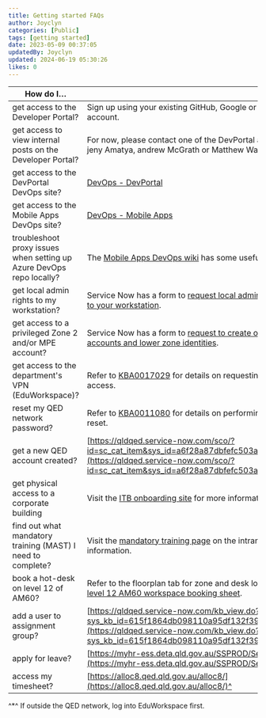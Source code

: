 ```yaml
---
title: Getting started FAQs
author: Joyclyn
categories: [Public]
tags: [getting started]
date: 2023-05-09 00:37:05 
updatedBy: Joyclyn
updated: 2024-06-19 05:30:26 
likes: 0
---
```


| **How do I…** |  |
| --------- | --- |
| get access to the Developer Portal? | Sign up using your existing GitHub, Google or Microsoft account. |
| get access to view internal posts on the Developer Portal? | For now, please contact one of the DevPortal admins directly: jeny Amatya, andrew McGrath or Matthew Warwick. |
| get access to the DevPortal DevOps site? | [DevOps - DevPortal](https://dev.azure.com/qed-qld-gov-au/Developer%20Portal) |
| get access to the Mobile Apps DevOps site? | [DevOps - Mobile Apps](https://dev.azure.com/qed-qld-gov-au/Mobile%20Apps) |
| troubleshoot proxy issues when setting up Azure DevOps repo locally? | The [Mobile Apps DevOps wiki](https://dev.azure.com/qed-qld-gov-au/Mobile%20Apps/_wiki/wikis/Mobile-Apps.wiki/631/Working-with-DevOps-Repositories) has some useful tips.  |
| get local admin rights to my workstation? | Service Now has a form to [request local administrator privileges to your workstation](https://qldqed.service-now.com/sco?id=sc_cat_item&sys_id=08133b187040c2000fb248e5461cf5a7). |
| get access to a privileged Zone 2 and/or MPE account? | <span style="mso-fareast-language:EN-AU">Service Now has a form to </span>[<span style="mso-fareast-language:EN-AU">request to create or modify test accounts and lower zone identities</span>](https://qldqed.service-now.com/sco?id=sc_cat_item&sys_id=46f4bc34dbea0454606552e3449619f7)<span style="mso-fareast-language:EN-AU">.</span> |
| get access to the department's VPN (EduWorkspace)? | Refer to [KBA0017029](https://qldqed.service-now.com/sco?id=kb_article_view&sys_kb_id=f112376e1b929d1435db9757b04bcbcc) for details on requesting corporate VPN access. |
| reset my QED network password? | Refer to [KBA0011080](https://qldqed.service-now.com/sco/?id=kb_article&sys_id=211b792d1b9ca114d161635a274bcb84) for details on performing a password reset. |
| get a new QED account created? | [https://qldqed.service-now.com/sco/?id=sc_cat_item&sys_id=a6f28a87dbfefc503a550aa1f39619f1](https://qldqed.service-now.com/sco/?id=sc_cat_item&sys_id=a6f28a87dbfefc503a550aa1f39619f1) |
| get physical access to a corporate building | Visit the [ITB onboarding site](https://qeducorp.sharepoint.com/sites/ITB-Your-ITB-onboarding/SitePages/Building-access.aspx) for more information. |
| find out what mandatory training (MAST) I need to complete? | Visit the [mandatory training page](https://intranet.qed.qld.gov.au/about/PrioritiesandInitiatives/mandatorytraining/Pages/mandatory-all-staff-training-program.aspx) on the intranet for more information. |
| book a hot-desk on level 12 of AM60? | Refer to the floorplan tab for zone and desk locations of the [level 12 AM60 workspace booking sheet](https://qeducorp.sharepoint.com/:x:/r/sites/ApplicationDevelopment/_layouts/15/Doc.aspx?sourcedoc=%7BD61FC9D9-8276-4BB8-BC6F-D2B96583630F%7D&file=AM60%20Level%2012%20-%20Workspace%20Booking%20Sheet.xlsx&action=default&mobileredirect=true&cid=0dd2d314-6bd4-4f8a-a0b8-a5b17bb42389). |
| add a user to assignment group? | [https://qldqed.service-now.com/kb_view.do?sys_kb_id=615f1864db098110a95df132f39619c5](https://qldqed.service-now.com/kb_view.do?sys_kb_id=615f1864db098110a95df132f39619c5) |
| apply for leave? | [https://myhr-ess.deta.qld.gov.au/SSPROD/SelfService](https://myhr-ess.deta.qld.gov.au/SSPROD/SelfService)^  |
| access my timesheet? | [https://alloc8.qed.qld.gov.au/alloc8/](https://alloc8.qed.qld.gov.au/alloc8/)^|

^*^ If outside the QED network, log into EduWorkspace first.